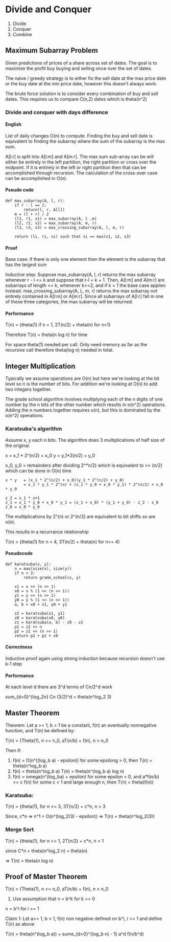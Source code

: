 # Divide and Conquer

1. Divide
2. Conquer
3. Combine

## Maximum Subarray Problem

Given predictions of prices of a share across set of dates. The goal is to maximize the profit buy buying and selling once over the set of dates.

The naive / greedy strategy is to either fix the sell date at the max price date or the buy date at the min price date, however this doesn't always work.

The brute force solution is to consider every combination of buy and sell dates. This requires us to compare C(n,2) dates which is theta(n^2)

### Divide and conquer with days difference

#### English

List of daily changes O(n) to compute. Finding the buy and sell date is equivalent to finding the subarray where the sum of the subarray is the max sum.

A[l:r] is split into A[l:m] and A[m:r]. The max sum sub-array can be will either be entirely in the left partition, the right partition or cross over the midpoint. If it is entirely in the left or right partition then that can be accomplished through recursion. The calculation of the cross-over case can be accomplished in O(n).

#### Pseudo code

```
def max_subarray(A, l, r):
	if r - l == 1:
		return(l, r, A[l])
	m = (l + r) / 2
	(l1, r1, s1) = max_subarray(A, l ,m)
	(l2, r2, s2) = max_subarray(A, m, r)
	(l3, r3, s3) = max_crossing_subarray(A, l, m, r)

	return (li, ri, si) such that si == max(s1, s2, s3)
```

#### Proof

Base case: if there is only one element then the element is the subarray that has the largest sum

Inductive step:
Suppose max_subarray(A, l, r) returns the max subarray whenever r - l <= k and suppose that r-l = k + 1. Then, A[l:m] and A[m:r] are subarrays of length <= k, whenever k>=2, and if k = 1 the base case applies instead. max_crossing_subarray(A, L, m, r) returns the max subarray not entirely contained in A[l:m] or A[m:r]. Since all subarrays of A[l:r] fall in one of these three categories, the max subarray will be returned.

#### Performance

T(n) = {theta(1) if n = 1, 2T(n/2) + theta(n) for n>1}

Therefore T(n) = theta(n log n) for time

For space theta(1) needed per call. Only need memory as far as the recursive call therefore theta(log n) needed in total.

## Integer Multiplication

Typically we assume operations are O(n) but here we're looking at the bit level so n is the number of bits. For addition we're looking at O(n) to add two integers together.

The grade school algorithm involves multiplying each of the n digits of one number by the n bits of the other number which results in o(n^2) operations. Adding the n numbers together requires o(n), but this is dominated by the o(n^2) operations.

### Karatsuba's algorithm

Assume x, y each n bits. The algorithm does 3 multiplications of half size of the original.

x = x_1 * 2^(n/2) + x_0
y = y_1*2(n/2) + y_0

x_0, y_0 = remainders after dividing 2^*n/2) which is equivalent to >> (n/2) which can be done in O(n) time

```
x * y 	= (x_1 * 2^(n/2) + x_0)(y_1 * 2^(n/2) + y_0) 
		= x_1 * y_1 * 2^(n) + (x_1 * y_0 + x_0 * y_1) * 2^(n/2) + x_0 * y_0

z_2 = x_1 * y+1
z_1 = x_1 * y_0 + x_0 * y_1 = (x_1 + x_0) * (y_1 + y_0) - z_2 - z_0
z_0 = x_0 * y_0
```

The multiplications by 2^(n) or 2^(n/2) are equivalent to bit shifts so are o(n).

This results in a recurrance relationship

T(n) = {theta(1) for n < 4, 3T(n/2) + theta(n) for n>= 4)

#### Pseudocode

```
def karatsuba(x, y):
	n = max(xize(x), size(y))
	if n < 3:
		return grade_school(x, y)

	x1 = x >> (n >> 1)
	x0 = x % (1 << (n >> 1))
	y1 = y >> (n >> 1)
	y0 = y % (1 << (n >> 1))
	a, b = x0 + x1, y0 + y1

	z2 = karatsuba(x1, y1)
	z0 = karatsuba(x0, y0)
	z1 = karatsuba(a, b) - z0 - z2
	p1 = z2 << n
	p2 = z1 << (n >> 1)
	return p2 + p1 + z0
```

#### Correctness

Inductive proof again using strong induction because recursion doesn't use k-1 step

#### Performance

At each level d there are 3^d terms of Cn/2^d work

sum_{d=0}^{log_2n} Cn (3/2)^d = theta(n^log_2 3)

## Master Theorem

Theorem: Let a >= 1, b > 1 be a constant, f(n) an eventually nonnegative function, and T(n) be defined by:

T(n) = {Theta(1), n <= n_0, aT(n/b) + f(n), n > n_0

Then if:

1. f(n) = O(n^((log_b a) - epsilon)) for some epsilong > 0, then T(n) = theta(n^log_b a)
2. f(n) = theta(n^log_b a) T(n) = theta(n^(log_b a) log n)
3. f(n) = omega(n^(log_ba) + epsilon) for some epsilon > 0, and a*f(n/b) <= c f(n) for some c < 1 and large enough n, then T(n) = theta(f(n))

### Karatsuba:

T(n) = {theta(1), for n <= 3, 3T(n/2) + c*n, n > 3

Since, c*n => n^1 = O(n^(log_2(3) - epsilon)) => T(n) = theta(n^log_2(3))

### Merge Sort

T(n) = {theta(1), for n <= 1, 2T(n/2) + c*n, n > 1

since C*n = theta(n^log_2 n) = theta(n)

=> T(n) = theta(n log n)

## Proof of Master Theorem

T(n) = {Theta(1), n <= n_0, aT(n/b) + f(n), n > n_0

1. Use assumption that n = b^k for k >= 0

n = b^i for i >= 1

Claim 1: Let a>= 1, b > 1, f(n) non negative defined on b^i, i >= 1 and define T(n) as above

T(n) = theta(n^(log_b a)) + sume_{d=0}^{log_b n) - 1} a^d f(n/b^d)
